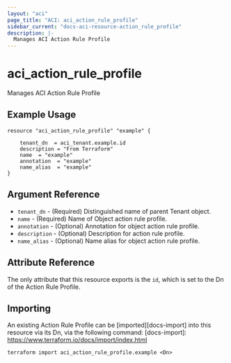 ```yaml
---
layout: "aci"
page_title: "ACI: aci_action_rule_profile"
sidebar_current: "docs-aci-resource-action_rule_profile"
description: |-
  Manages ACI Action Rule Profile
---
```


# aci_action_rule_profile #
Manages ACI Action Rule Profile

## Example Usage ##

```hcl
resource "aci_action_rule_profile" "example" {

    tenant_dn  = aci_tenant.example.id
    description = "From Terraform"
    name  = "example"
    annotation  = "example"
    name_alias  = "example"
}
```
## Argument Reference ##
* `tenant_dn` - (Required) Distinguished name of parent Tenant object.
* `name` - (Required) Name of Object action rule profile.
* `annotation` - (Optional) Annotation for object action rule profile.
* `description` - (Optional) Description for action rule profile.
* `name_alias` - (Optional) Name alias for object action rule profile.



## Attribute Reference

The only attribute that this resource exports is the `id`, which is set to the
Dn of the Action Rule Profile.

## Importing ##

An existing Action Rule Profile can be [imported][docs-import] into this resource via its Dn, via the following command:
[docs-import]: https://www.terraform.io/docs/import/index.html


```
terraform import aci_action_rule_profile.example <Dn>
```